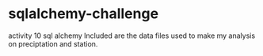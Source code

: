 # sqlalchemy-challenge
activity 10 sql alchemy
Included are the data files used to make my analysis on preciptation and station. 
